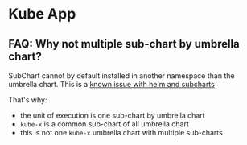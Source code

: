 # Kube App




## FAQ: Why not multiple sub-chart by umbrella chart?

SubChart cannot by default installed in another namespace than the umbrella chart.
This is a [known issue with helm and subcharts](https://github.com/helm/helm/issues/5358)

That's why:
* the unit of execution is one sub-chart by umbrella chart
* `kube-x` is a common sub-chart of all umbrella chart
* this is not one `kube-x` umbrella chart with multiple sub-charts 





